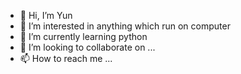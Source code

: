 - 👋 Hi, I’m Yun
- 👀 I’m interested in anything which run on computer
- 🌱 I’m currently learning python
- 💞️ I’m looking to collaborate on ...
- 📫 How to reach me ...

<!---
neowhaleeye/neowhaleeye is a ✨ special ✨ repository because its `README.md` (this file) appears on your GitHub profile.
You can click the Preview link to take a look at your changes.
--->
